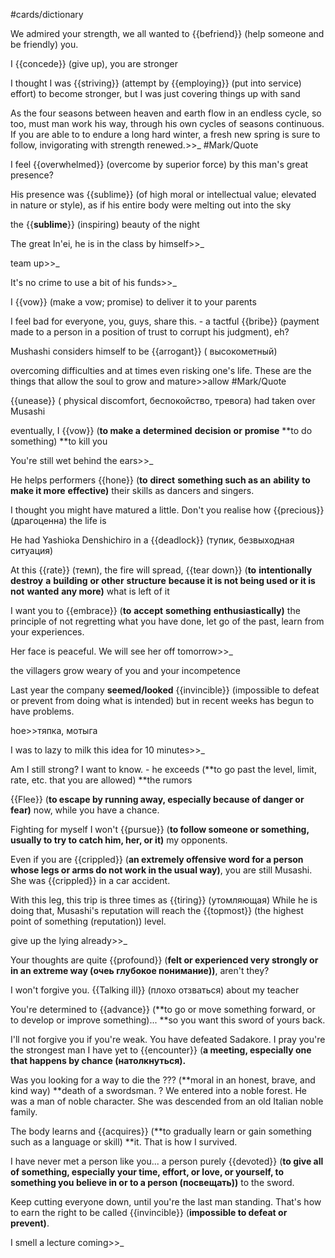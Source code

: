 #cards/dictionary 

We admired your strength, we all wanted to {{befriend}} (help someone and be friendly) you. <!--SR:!2024-02-13,12,305-->

I {{concede}} (give up), you are stronger

I thought I was {{striving}} (attempt by {{employing}} (put into service) effort) to become stronger, but I was just covering things up with sand <!--SR:!2024-02-29,27,276!2000-01-01,1,250-->

As the four seasons between heaven and earth flow in an endless cycle, so too, must man work his way, through his own cycles of seasons continuous. If you are able to to endure a long hard winter, a fresh new spring is sure to follow, invigorating with  strength renewed.>>_ #Mark/Quote <!--SR:!2024-03-31,64,276-->

I feel {{overwhelmed}} (overcome by superior force) by this man's great presence? <!--SR:!2024-02-09,8,285-->

His presence was {{sublime}} (of high moral or intellectual value; elevated in nature or style), as if his entire body were melting out into the sky <!--SR:!2024-02-10,8,286-->

the {{**sublime**}} (inspiring) beauty of the night

The great In'ei, he is in the class by himself>>_ <!--SR:!2024-02-10,33,292-->

team up>>_ <!--SR:!2024-03-18,61,316-->

It's no crime to use a bit of his funds>>_ 

I {{vow}} (make a vow; promise) to deliver it to your parents <!--SR:!2024-02-11,36,270-->

I feel bad for everyone, you, guys, share this. - a tactful {{bribe}} (payment made to a person in a position of trust to corrupt his judgment), eh? <!--SR:!2024-03-03,36,287-->

Mushashi considers himself to be {{arrogant}} ( высокометный) <!--SR:!2024-02-06,3,287-->

overcoming difficulties and at times even risking one's life. These are the things that allow the soul to grow and mature>>allow #Mark/Quote

{{unease}} ( physical discomfort, беспокойство, тревога) had taken over Musashi <!--SR:!2024-03-08,43,310--> 

eventually, I {{vow}} (**to make a** **determined** **decision** **or** **promise** **to do something) **to kill you <!--SR:!2024-03-20,46,316-->

You're still wet behind the ears>>_ <!--SR:!2024-03-07,49,296-->

He helps performers {{hone}} (**to** **direct** **something such as an** **ability** **to make it more** **effective)** their skills as dancers and singers. <!--SR:!2024-02-09,11,302-->

I thought you might have matured a little. Don't you realise how {{precious}} (драгоценна) the life is <!--SR:!2024-04-22,74,333-->

He had Yashioka Denshichiro in a {{deadlock}} (тупик, безвыходная ситуация) <!--SR:!2024-02-24,30,290-->

At this {{rate}} (темп), the fire will spread, {{tear down}} (**to** **intentionally** **destroy** **a** **building** **or other** **structure** **because it is not being used or it is not** **wanted** **any more)** what is left of it <!--SR:!2000-01-01,1,250!2024-02-23,33,284-->

I want you to {{embrace}} (**to** **accept** **something** **enthusiastically)** the principle of not regretting what you have done, let go of the past, learn from your experiences. <!--SR:!2024-02-15,37,292-->

Her face is peaceful. We will see her off tomorrow>>_ <!--SR:!2024-02-09,17,316-->

the villagers grow weary of you and your incompetence 

Last year the company **seemed/looked** {{invincible}} (impossible to defeat or prevent from doing what is intended) but in recent weeks has begun to have problems. <!--SR:!2024-02-14,25,290-->

hoe>>тяпка, мотыга <!--SR:!2024-03-14,35,297-->

I was to lazy to milk this idea for 10 minutes>>_ <!--SR:!2024-02-17,30,282-->

Am I still strong? I want to know. - he exceeds (**to go past the level, limit, rate, etc. that you are allowed) **the rumors

{{Flee}} (**to escape by running away, especially because of danger or fear)** now, while you have a chance. <!--SR:!2024-02-14,20,273-->

Fighting for myself I won't {{pursue}} (**to follow someone or something, usually to try to catch him, her, or it)** my opponents.

Even if you are {{crippled}} (**an extremely offensive word for a person whose legs or arms do not work in the usual way)**, you are still Musashi. She was {{crippled}} in a car accident. <!--SR:!2024-03-17,51,310!2024-04-05,67,276-->

With this leg, this trip is three times as {{tiring}} (утомляющая)
While he is doing that, Musashi's reputation will reach the {{topmost}} (the highest point of something (reputation)) level. <!--SR:!2024-02-06,16,313!2024-03-04,39,310-->

give up the lying already>>_ <!--SR:!2024-02-10,12,302-->

Your thoughts are quite {{profound}} (**felt or experienced very strongly or in an extreme way (очеь глубокое понимание))**, aren't they? <!--SR:!2024-03-16,44,263-->

I won't forgive you. {{Talking ill}} (плохо отзваться) about my teacher <!--SR:!2024-02-16,29,283-->

You're determined to {{advance}} (**to go or move something forward, or to develop or improve something)... **so you want this sword of yours back. <!--SR:!2024-03-19,40,299-->

I'll not forgive you if you're weak. You have defeated Sadakore. I pray you're the strongest man I have yet to {{encounter}} (**a meeting, especially one that happens by chance (натолкнуться).** <!--SR:!2024-03-30,66,323-->

Was you looking for a way to die the ??? (**moral in an honest, brave, and kind way) **death of a swordsman.
?
We entered into a noble forest.
He was a man of noble character.
She was descended from an old Italian noble family. <!--SR:!2024-02-04,14,293-->

The body learns and {{acquires}} (**to gradually learn or gain something such as a language or skill) **it. That is how I survived. <!--SR:!2024-02-13,21,270-->

I have never met a person like you... a person purely {{devoted}} (**to give all of something, especially your time, effort, or love, or yourself, to something you believe in or to a person (посвещать))** to the sword.

Keep cutting everyone down, until you're the last man standing. That's how to earn the right to be called {{invincible}} (**impossible to defeat or prevent)**. <!--SR:!2024-02-05,10,299--> 

I smell a lecture coming>>_ 